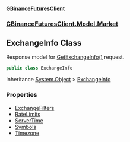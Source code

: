 #### [GBinanceFuturesClient](./index.md 'index')
### [GBinanceFuturesClient.Model.Market](./GBinanceFuturesClient-Model-Market.md 'GBinanceFuturesClient.Model.Market')
## ExchangeInfo Class
Response model for [GetExchangeInfo()](./GBinanceFuturesClient-Market-GetExchangeInfo().md 'GBinanceFuturesClient.Market.GetExchangeInfo()') request.  
```csharp
public class ExchangeInfo
```
Inheritance [System.Object](https://docs.microsoft.com/en-us/dotnet/api/System.Object 'System.Object') &gt; [ExchangeInfo](./GBinanceFuturesClient-Model-Market-ExchangeInfo.md 'GBinanceFuturesClient.Model.Market.ExchangeInfo')  
### Properties
- [ExchangeFilters](./GBinanceFuturesClient-Model-Market-ExchangeInfo-ExchangeFilters.md 'GBinanceFuturesClient.Model.Market.ExchangeInfo.ExchangeFilters')
- [RateLimits](./GBinanceFuturesClient-Model-Market-ExchangeInfo-RateLimits.md 'GBinanceFuturesClient.Model.Market.ExchangeInfo.RateLimits')
- [ServerTime](./GBinanceFuturesClient-Model-Market-ExchangeInfo-ServerTime.md 'GBinanceFuturesClient.Model.Market.ExchangeInfo.ServerTime')
- [Symbols](./GBinanceFuturesClient-Model-Market-ExchangeInfo-Symbols.md 'GBinanceFuturesClient.Model.Market.ExchangeInfo.Symbols')
- [Timezone](./GBinanceFuturesClient-Model-Market-ExchangeInfo-Timezone.md 'GBinanceFuturesClient.Model.Market.ExchangeInfo.Timezone')

